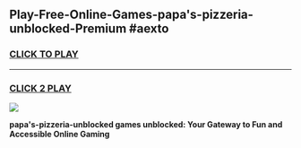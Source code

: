 
## Play-Free-Online-Games-papa's-pizzeria-unblocked-Premium #aexto
<h3>
<a href="https://premium.freeplayer.one?title=papa's-pizzeria-unblocked&ref=8M">CLICK TO PLAY</a></h3>
<hr>

<h3>
<a href="https://premium.freeplayer.one?title=papa's-pizzeria-unblocked&ref=8M">CLICK 2 PLAY</a>
  
</h3>

<a href="https://premium.freeplayer.one?title=papa's-pizzeria-unblocked&ref=8M"><img src="https://clearcache.store/games.png"></a>


**papa's-pizzeria-unblocked games unblocked: Your Gateway to Fun and Accessible Online Gaming**
